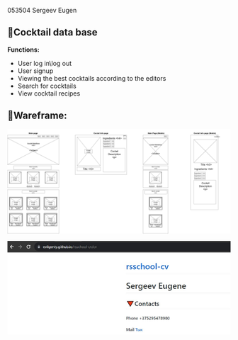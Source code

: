 053504 Sergeev Eugen
## 🔻**Cocktail data base**

**Functions:**
* User log in\log out
* User signup
* Viewing the best cocktails according to the editors
* Search for cocktails
* View cocktail recipes


## 🔻**Wareframe:**

![Image alt](https://github.com/evilgeniy/mdkursa4/blob/main/Wireframe.png)


![image](https://github.com/evilgeniy/jigsaw/blob/main/89.jpg)
